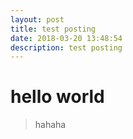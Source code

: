 ```yaml
---
layout: post
title: test posting 
date: 2018-03-20 13:48:54
description: test posting
---
```


# hello world

> hahaha


